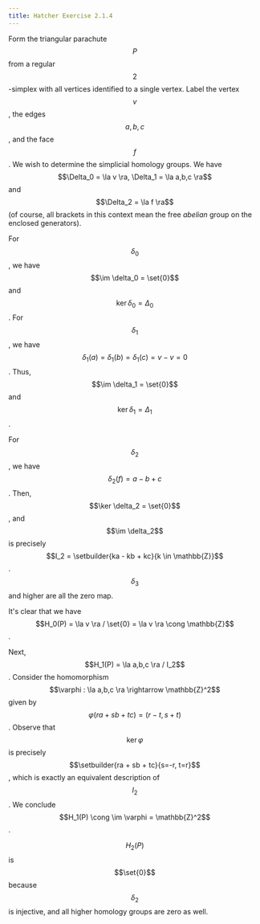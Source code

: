 ```yaml
---
title: Hatcher Exercise 2.1.4
---
```



Form the triangular parachute $$P$$ from a regular $$2$$-simplex with all vertices identified to a single vertex.
Label the vertex $$v$$, the edges $$a,b,c$$, and the face $$f$$.
We wish to determine the simplicial homology groups.
We have $$\Delta_0 = \la v \ra, \Delta_1 = \la a,b,c \ra$$ and $$\Delta_2 = \la f \ra$$ (of course, all brackets in this context mean the free *abelian* group on the enclosed generators).



For $$\delta_0$$, we have $$\im \delta_0 = \set{0}$$ and $$\ker \delta_0 = \Delta_0$$.
For $$\delta_1$$, we have $$\delta_1(a) = \delta_1(b) = \delta_1(c) = v-v=0$$.
Thus, $$\im \delta_1 = \set{0}$$ and $$\ker \delta_1 = \Delta_1$$.



For $$\delta_2$$, we have $$\delta_2(f) = a-b+c$$.
Then, $$\ker \delta_2 = \set{0}$$, and $$\im \delta_2$$ is precisely $$I_2 = \setbuilder{ka - kb + kc}{k \in \mathbb{Z}}$$.
$$\delta_3$$ and higher are all the zero map.



It's clear that we have $$H_0(P) = \la v \ra / \set{0} = \la v \ra \cong \mathbb{Z}$$.




Next, $$H_1(P) = \la a,b,c \ra / I_2$$.
Consider the homomorphism $$\varphi : \la a,b,c \ra \rightarrow \mathbb{Z}^2$$ given by $$\varphi(ra + sb + tc) = (r-t, s+t)$$.
Observe that $$\ker \varphi$$ is precisely $$\setbuilder{ra + sb + tc}{s=-r, t=r}$$, which is exactly an equivalent description of $$I_2$$.
We conclude $$H_1(P) \cong \im \varphi = \mathbb{Z}^2$$.



$$H_2(P)$$ is $$\set{0}$$ because $$\delta_2$$ is injective, and all higher homology groups are zero as well.
